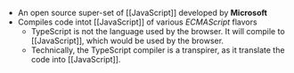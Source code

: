 - An open source super-set of [[JavaScript]] developed by **Microsoft**
- Compiles code intot [[JavaScript]] of various _ECMAScript_ flavors
	- TypeScript is not the language used by the browser. It will compile to [[JavaScript]], which would be used by the browser.
	- Technically, the TypeScript compiler is a transpirer, as it translate the code into [[JavaScript]].